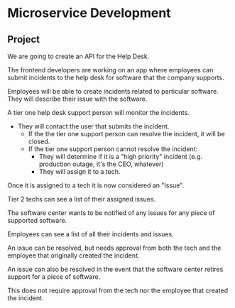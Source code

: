# Microservice Development

## Project

We are going to create an API for the Help Desk.

The frontend developers are working on an app where employees can submit incidents to the help desk for software that the company supports.

Employees will be able to create incidents related to particular software. They will describe their issue with the software.

A tier one help desk support person will monitor the incidents.

- They will contact the user that submits the incident.
    - If the the tier one support person can resolve the incident, it will be closed.
    - If the tier one support person cannot resolve the incident: 
        - They will determine if it is a "high priority" incident (e.g. production outage, it's the CEO, whatever)
        - They will assign it to a tech.

Once it is assigned to a tech it is now considered an "Issue".

Tier 2 techs can see a list of their assigned issues.

The software center wants to be notified of any issues for any piece of supported software.

Employees can see a list of all their incidents and issues.

An issue can be resolved, but needs approval from both the tech and the employee that originally created the incident.

An issue can also be resolved in the event that the software center retires support for a piece of software.

This does not require approval from the tech nor the employee that created the incident.